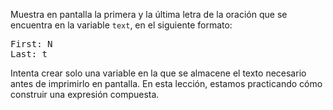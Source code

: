 Muestra en pantalla la primera y la última letra de la oración que se encuentra en la variable `text`, en el siguiente formato:

<pre class='hexlet-basics-output'>
First: N
Last: t
</pre>

Intenta crear solo una variable en la que se almacene el texto necesario antes de imprimirlo en pantalla. En esta lección, estamos practicando cómo construir una expresión compuesta.
